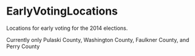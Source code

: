 EarlyVotingLocations
====================
Locations for early voting for the 2014 elections.

Currently only Pulaski County, Washington County, Faulkner County, and Perry County
